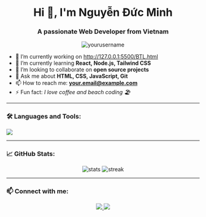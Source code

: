 <h1 align="center">Hi 👋, I'm Nguyễn Đức Minh</h1>
<h3 align="center">A passionate Web Developer from Vietnam</h3>

<p align="center">
  <img src="https://komarev.com/ghpvc/?username=yourusername&label=Profile%20views&color=0e75b6&style=flat" alt="yourusername" />
</p>

- 🔭 I’m currently working on http://127.0.0.1:5500/BTL.html
- 🌱 I’m currently learning **React, Node.js, Tailwind CSS**  
- 👯 I’m looking to collaborate on **open source projects**  
- 💬 Ask me about **HTML, CSS, JavaScript, Git**  
- 📫 How to reach me: **your.email@example.com**  
- ⚡ Fun fact: *I love coffee and beach coding 🏖️*

---

### 🛠️ Languages and Tools:
<p>
  <img src="https://skillicons.dev/icons?i=html,css,js,react,nodejs,tailwind,git,github,vscode" />
</p>

---

### 📈 GitHub Stats:

<p align="center">
  <img src="https://github-readme-stats.vercel.app/api?username=yourusername&show_icons=true&theme=radical" alt="stats" />
  <img src="https://github-readme-streak-stats.herokuapp.com/?user=yourusername&theme=radical" alt="streak" />
</p>

---

### 📫 Connect with me:
<p align="center">
  <a href="https://linkedin.com/in/yourprofile" target="_blank">
    <img src="https://img.shields.io/badge/LinkedIn-blue?style=flat-square&logo=linkedin" />
  </a>
  <a href="mailto:your.email@example.com">
    <img src="https://img.shields.io/badge/Gmail-red?style=flat-square&logo=gmail&logoColor=white" />
  </a>
</p>
